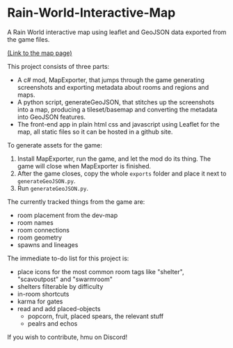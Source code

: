 ﻿# Rain-World-Interactive-Map
A Rain World interactive map using leaflet and GeoJSON data exported from the game files.

[(Link to the map page)](https://henpemaz.github.io/Rain-World-Interactive-Map/index.html)

This project consists of three parts:
- A c# mod, MapExporter, that jumps through the game generating screenshots and exporting metadata about rooms and regions and maps.
- A python script, generateGeoJSON, that stitches up the screenshots into a map, producing a tileset/basemap and converting the metadata into GeoJSON features.
- The front-end app in plain html css and javascript using Leaflet for the map, all static files so it can be hosted in a github site.

To generate assets for the game:
1. Install MapExporter,  run the game, and let the mod do its thing. The game will close when MapExporter is finished.
2. After the game closes, copy the whole `exports` folder and place it next to `generateGeoJSON.py`.
3. Run `generateGeoJSON.py`.

The currently tracked things from the game are:
- room placement from the dev-map
- room names
- room connections
- room geometry
- spawns and lineages

The immediate to-do list for this project is:
- place icons for the most common room tags like "shelter", "scavoutpost" and "swarmroom"
- shelters filterable by difficulty
- in-room shortcuts
- karma for gates
- read and add placed-objects
    - popcorn, fruit, placed spears, the relevant stuff
    - pealrs and echos 

If you wish to contribute, hmu on Discord!
